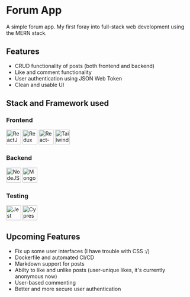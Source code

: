 # Forum App

A simple forum app. My first foray into full-stack web development using the MERN stack.

## Features

- CRUD functionality of posts (both frontend and backend)
- Like and comment functionality
- User authentication using JSON Web Token
- Clean and usable UI

## Stack and Framework used

### Frontend

<img src="https://www.svgrepo.com/show/354259/react.svg" width="40px" alt="ReactJS">
<img src="https://www.svgrepo.com/show/354274/redux.svg" class="ml-2" width="40px" alt="Redux">
<img src="https://www.svgrepo.com/show/354262/react-router.svg" class="ml-2" width="40px" alt="React-Router">
<img src="https://www.svgrepo.com/show/374118/tailwind.svg" class="ml-2" width="40px" alt="Tailwind CSS">

### Backend

<img src="https://www.svgrepo.com/show/354118/nodejs.svg" class="ml-2" width="40px" alt="NodeJS">
<img src="https://www.svgrepo.com/show/373845/mongo.svg" class="ml-2" width="40px" alt="MongoDB">

### Testing

<img src="https://cdn.freebiesupply.com/logos/large/2x/jest-logo-svg-vector.svg" class="ml-2" width="40px" alt="Jest">
<img src="https://miro.medium.com/max/364/0*JAWNOBEDxJLXxHUj.png" class="ml-2" width="40px" alt="Cypress">

## Upcoming Features

- Fix up some user interfaces (I have trouble with CSS :/)
- Dockerfile and automated CI/CD
- Markdown support for posts
- Abilty to like and unlike posts (user-unique likes, it's currently anonymous now)
- User-based commenting
- Better and more secure user authentication
